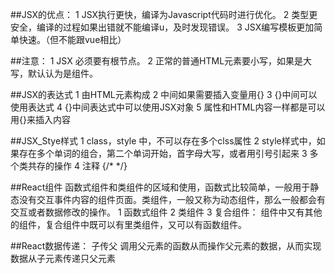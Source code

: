 ##JSX的优点：
1 JSX执行更快，编译为Javascript代码时进行优化。
2 类型更安全，编译的过程如果出错就不能编译u，及时发现错误。
3 JSX编写模板更加简单快速。（但不能跟vue相比）

##注意：
1 JSX 必须要有根节点。
2 正常的普通HTML元素要小写，如果是大写，默认认为是组件。

##JSX的表达式
1 由HTML元素构成
2 中间如果需要插入变量用{}
3 {}中间可以使用表达式
4 {}中间表达式中可以使用JSX对象
5 属性和HTML内容一样都是可以用{}来插入内容

##JSX_Stye样式
1 class，style 中，不可以存在多个clss属性
2 style样式中，如果存在多个单词的组合，第二个单词开始，首字母大写，或者用引号引起来
3 多个类共存的操作
4 注释 {/* */}

##React组件
函数式组件和类组件的区域和使用，函数式比较简单，一般用于静态没有交互事件内容的组件页面。类组件，一般又称为动态组件，那么一般都会有交互或者数据修改的操作。
1 函数式组件
2 类组件
3 复合组件： 组件中又有其他的组件，复合组件中既可以有里类组件，又可以有函数组件。

##React数据传递： 子传父
调用父元素的函数从而操作父元素的数据，从而实现数据从子元素传递只父元素